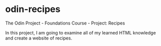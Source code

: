 # odin-recipes
The Odin Project - Foundations Course - Project: Recipes

In this project, I am going to examine all of my learned HTML knowledge and create a website of recipes.
